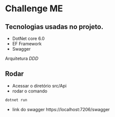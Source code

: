 # Challenge ME

## Tecnologias usadas no projeto.
- DotNet core 6.0
- EF Framework 
- Swagger 

Arquitetura *DDD*

## Rodar 
- Acessar o diretório src/Api
- rodar o comando
```bash 
dotnet run
```
- link do swagger  https://localhost:7206/swagger
